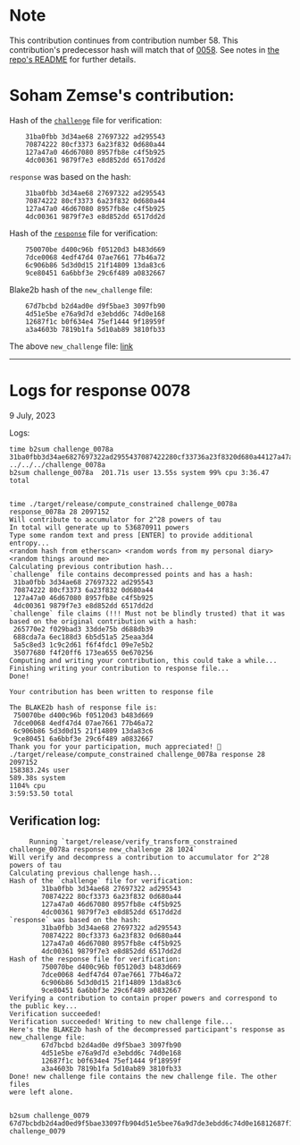# Note

This contribution continues from contribution number 58. This contribution's predecessor hash will match that of [0058](../0058_rasikh_response/). See notes in [the repo's README](../README.md) for further details.

# Soham Zemse's contribution:

Hash of the [`challenge`](https://pse-trusted-setup-ppot.s3.eu-central-1.amazonaws.com/challenge_0078a) file for verification:

```
	31ba0fbb 3d34ae68 27697322 ad295543
	70874222 80cf3373 6a23f832 0d680a44
	127a47a0 46d67080 8957fb8e c4f5b925
	4dc00361 9879f7e3 e8d852dd 6517dd2d
```

`response` was based on the hash:

```
	31ba0fbb 3d34ae68 27697322 ad295543
	70874222 80cf3373 6a23f832 0d680a44
	127a47a0 46d67080 8957fb8e c4f5b925
	4dc00361 9879f7e3 e8d852dd 6517dd2d 
```

Hash of the [`response`](https://pse-trusted-setup-ppot.s3.eu-central-1.amazonaws.com/response_0078_soham) file for verification:

```
	750070be d400c96b f05120d3 b483d669
	7dce0068 4edf47d4 07ae7661 77b46a72
	6c906b86 5d3d0d15 21f14809 13da83c6
	9ce80451 6a6bbf3e 29c6f489 a0832667 
```

Blake2b hash of the `new_challenge` file:

```
	67d7bcbd b2d4ad0e d9f5bae3 3097fb90
	4d51e5be e76a9d7d e3ebdd6c 74d0e168
	12687f1c b0f634e4 75ef1444 9f18959f
	a3a4603b 7819b1fa 5d10ab89 3810fb33
```

The above `new_challenge` file: [link](https://pse-trusted-setup-ppot.s3.eu-central-1.amazonaws.com/challenge_0079)

***

# Logs for response 0078
9 July, 2023

Logs:
```
time b2sum challenge_0078a
31ba0fbb3d34ae6827697322ad2955437087422280cf33736a23f8320d680a44127a47a046d670808957fb8ec4f5b9254dc003619879f7e3e8d852dd6517dd2d  ../../../challenge_0078a
b2sum challenge_0078a  201.71s user 13.55s system 99% cpu 3:36.47 total


time ./target/release/compute_constrained challenge_0078a response_0078a 28 2097152
Will contribute to accumulator for 2^28 powers of tau
In total will generate up to 536870911 powers
Type some random text and press [ENTER] to provide additional entropy...
<random hash from etherscan> <random words from my personal diary> <random things around me>
Calculating previous contribution hash...
`challenge` file contains decompressed points and has a hash:
 31ba0fbb 3d34ae68 27697322 ad295543 
 70874222 80cf3373 6a23f832 0d680a44 
 127a47a0 46d67080 8957fb8e c4f5b925 
 4dc00361 9879f7e3 e8d852dd 6517dd2d 
`challenge` file claims (!!! Must not be blindly trusted) that it was based on the original contribution with a hash:
 265770e2 f029bad3 33dde75b d688db39 
 688cda7a 6ec188d3 6b5d51a5 25eaa3d4 
 5a5c8ed3 1c9c2d61 f6f4fdc1 09e7e5b2 
 35077680 f4f20ff6 173ea655 0e670256 
Computing and writing your contribution, this could take a while...
Finishing writing your contribution to response file...
Done!

Your contribution has been written to response file

The BLAKE2b hash of response file is:
 750070be d400c96b f05120d3 b483d669 
 7dce0068 4edf47d4 07ae7661 77b46a72 
 6c906b86 5d3d0d15 21f14809 13da83c6 
 9ce80451 6a6bbf3e 29c6f489 a0832667 
Thank you for your participation, much appreciated! 🙂
./target/release/compute_constrained challenge_0078a response 28 2097152  
158383.24s user 
589.38s system 
1104% cpu 
3:59:53.50 total
```


## Verification log: 
```
     Running `target/release/verify_transform_constrained challenge_0078a response new_challenge 28 1024`
Will verify and decompress a contribution to accumulator for 2^28 powers of tau
Calculating previous challenge hash...
Hash of the `challenge` file for verification:
        31ba0fbb 3d34ae68 27697322 ad295543
        70874222 80cf3373 6a23f832 0d680a44
        127a47a0 46d67080 8957fb8e c4f5b925
        4dc00361 9879f7e3 e8d852dd 6517dd2d
`response` was based on the hash:
        31ba0fbb 3d34ae68 27697322 ad295543
        70874222 80cf3373 6a23f832 0d680a44
        127a47a0 46d67080 8957fb8e c4f5b925
        4dc00361 9879f7e3 e8d852dd 6517dd2d
Hash of the response file for verification:
        750070be d400c96b f05120d3 b483d669
        7dce0068 4edf47d4 07ae7661 77b46a72
        6c906b86 5d3d0d15 21f14809 13da83c6
        9ce80451 6a6bbf3e 29c6f489 a0832667
Verifying a contribution to contain proper powers and correspond to the public key...
Verification succeeded!
Verification succeeded! Writing to new challenge file...
Here's the BLAKE2b hash of the decompressed participant's response as new_challenge file:
        67d7bcbd b2d4ad0e d9f5bae3 3097fb90
        4d51e5be e76a9d7d e3ebdd6c 74d0e168
        12687f1c b0f634e4 75ef1444 9f18959f
        a3a4603b 7819b1fa 5d10ab89 3810fb33
Done! new challenge file contains the new challenge file. The other files
were left alone.


b2sum challenge_0079
67d7bcbdb2d4ad0ed9f5bae33097fb904d51e5bee76a9d7de3ebdd6c74d0e16812687f1cb0f634e475ef14449f18959fa3a4603b7819b1fa5d10ab893810fb33  challenge_0079
```
